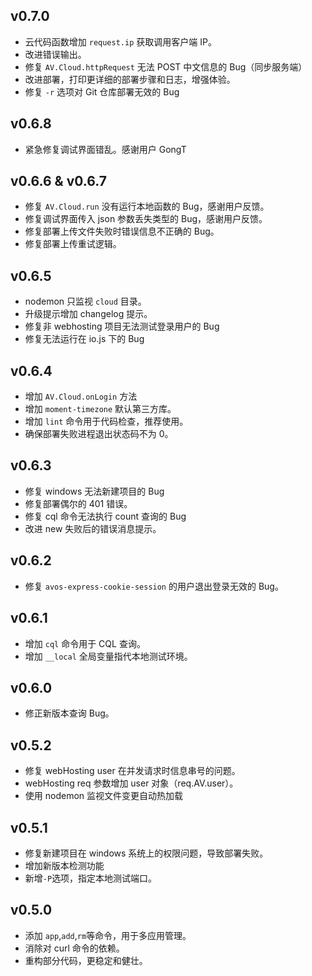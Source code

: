 ## v0.7.0
* 云代码函数增加 `request.ip` 获取调用客户端 IP。
* 改进错误输出。
* 修复 `AV.Cloud.httpRequest` 无法 POST 中文信息的 Bug（同步服务端）
* 改进部署，打印更详细的部署步骤和日志，增强体验。
* 修复 `-r` 选项对 Git 仓库部署无效的 Bug

## v0.6.8

* 紧急修复调试界面错乱。感谢用户 GongT

## v0.6.6 & v0.6.7
* 修复 `AV.Cloud.run` 没有运行本地函数的 Bug，感谢用户反馈。
* 修复调试界面传入 json 参数丢失类型的 Bug，感谢用户反馈。
* 修复部署上传文件失败时错误信息不正确的 Bug。
* 修复部署上传重试逻辑。

## v0.6.5
* nodemon 只监视 `cloud` 目录。
* 升级提示增加 changelog 提示。
* 修复非 webhosting 项目无法测试登录用户的 Bug
* 修复无法运行在 io.js 下的 Bug

## v0.6.4
* 增加 `AV.Cloud.onLogin` 方法
* 增加 `moment-timezone` 默认第三方库。
* 增加 `lint` 命令用于代码检查，推荐使用。
* 确保部署失败进程退出状态码不为 0。

## v0.6.3
* 修复 windows 无法新建项目的 Bug
* 修复部署偶尔的 401 错误。
* 修复 cql 命令无法执行 count 查询的 Bug
* 改进 new 失败后的错误消息提示。

## v0.6.2
* 修复 `avos-express-cookie-session` 的用户退出登录无效的 Bug。

## v0.6.1
* 增加 `cql` 命令用于 CQL 查询。
* 增加 `__local` 全局变量指代本地测试环境。

## v0.6.0

* 修正新版本查询 Bug。

## v0.5.2
* 修复 webHosting user 在并发请求时信息串号的问题。
* webHosting req 参数增加 user 对象（req.AV.user）。
* 使用 nodemon 监视文件变更自动热加载

## v0.5.1
* 修复新建项目在 windows 系统上的权限问题，导致部署失败。
* 增加新版本检测功能
* 新增`-P`选项，指定本地测试端口。

## v0.5.0

* 添加 `app`,`add`,`rm`等命令，用于多应用管理。
* 消除对 curl 命令的依赖。
* 重构部分代码，更稳定和健壮。
